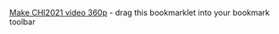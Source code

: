 <a href="javascript:(function(){$('.video-container').css('width','320px');return;})()">Make CHI2021 video 360p</a> - drag this bookmarklet into your bookmark toolbar
